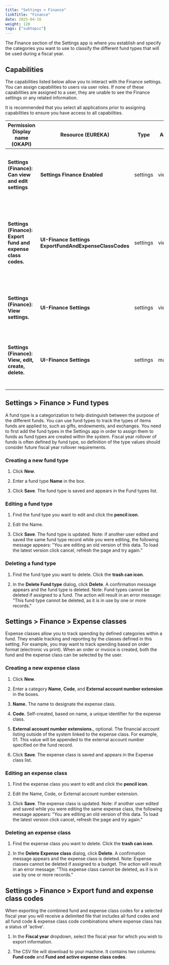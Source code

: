 ```yaml
---
title: "Settings > Finance"
linkTitle: "Finance"
date: 2025-04-16
weight: 120
tags: ["subtopic"]   
---
```


The Finance section of the Settings app is where you establish and specify the categories you want to use to classify the different fund types that will be used during a fiscal year.


## Capabilities

The capabilities listed below allow you to interact with the Finance settings. You can assign capabilities to users via user roles. If none of these capabilities are assigned to a user, they are unable to see the Finance settings or any related information.

It is recommended that you select all applications prior to assigning capabilities to ensure you have access to all capabilities.

|**Permission Display name (OKAPI)** | **Resource (EUREKA)** | Type | Action | Description |
| -------- | ------- | ------- | ------- | ------- |
|**Settings (Finance): Can view and edit settings** | **Settings Finance Enabled** | settings | view | This capability allows the user to view and edit Finance settings.|
|**Settings (Finance): Export fund and expense class codes.** | **UI-Finance Settings ExportFundAndExpenseClassCodes** | settings | view | This capability allows the user to export a CSV file containing fund codes and expense classes for a selected fiscal year.|
|**Settings (Finance): View settings.**| **UI-Finance Settings** | settings | view | This capability allows the user view-only access to Finance settings.|
|**Settings (Finance): View, edit, create, delete.** | **UI-Finance Settings** | settings | manage | This capability allows the user to view, create, edit, and delete all Finance settings.|


## Settings > Finance > Fund types

A fund type is a categorization to help distinguish between the purpose of the different funds. You can use fund types to track the types of items funds are applied to, such as gifts, endowments, and exchanges. You need to first add the fund types in the Settings app in order to assign them to funds as fund types are created within the system. Fiscal year rollover of funds is often defined by fund type, so definition of the type values should consider future fiscal year rollover requirements.


### Creating a new fund type

1. Click **New**.

2. Enter a fund type **Name** in the box.

3. Click **Save**. The fund type is saved and appears in the Fund types list.


### Editing a fund type

1. Find the fund type you want to edit and click the **pencil icon**.

2. Edit the Name.

3. Click **Save**. The fund type is updated. Note: if another user edited and saved the same fund type record while you were editing, the following message appears: "You are editing an old version of this data. To load the latest version click cancel, refresh the page and try again."


### Deleting a fund type

1. Find the fund type you want to delete. Click the **trash can icon**.

2. In the **Delete Fund type** dialog, click **Delete**. A confirmation message appears and the fund type is deleted. Note: Fund types cannot be deleted if assigned to a fund. The action will result in an error message: "This fund type cannot be deleted, as it is in use by one or more records."


## Settings > Finance > Expense classes

Expense classes allow you to track spending by defined categories within a fund. They enable tracking and reporting by the classes defined in this setting. For example, you may want to track spending based on order format (electronic vs print). When an order or invoice is created, both the fund and the expense class can be selected by the user.


### Creating a new expense class

1. Click **New**.

2. Enter a category **Name**, **Code**, and **External account number extension** in the boxes.

3. **Name.** The name to designate the expense class.

4. **Code.** Self-created, based on name, a unique identifier for the expense class.

5. **External account number extensions.**, optional. The financial account listing outside of the system linked to the expense class. For example, 01. This value will be appended to the external account number specified on the fund record. 

6. Click **Save**. The expense class is saved and appears in the Expense class list.


### Editing an expense class

1. Find the expense class you want to edit and click the **pencil icon**.

2. Edit the Name, Code, or External account number extension.

3. Click **Save**. The expense class is updated. Note: if another user edited and saved while you were editing the same expense class, the following message appears: "You are editing an old version of this data. To load the latest version click cancel, refresh the page and try again."


### Deleting an expense class

1. Find the expense class you want to delete. Click the **trash can icon**.

2. In the **Delete Expense class** dialog, click **Delete**. A confirmation message appears and the expense class is deleted. Note: Expense classes cannot be deleted if assigned to a budget. The action will result in an error message: "This expense class cannot be deleted, as it is in use by one or more records."


## Settings > Finance > Export fund and expense class codes

When exporting the combined fund and expense class codes for a selected fiscal year you will receive a delimited file that includes all fund codes and all fund code & expense class code combinations where expense class has a status of 'active'. 

1. In the **Fiscal year** dropdown, select the fiscal year for which you wish to export information.

2. The CSV file will download to your machine. It contains two columns: **Fund code** and **Fund and active expense class codes**.

